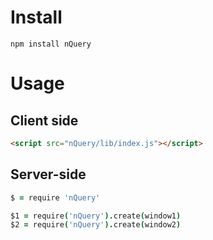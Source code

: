# Install

```
npm install nQuery
```

# Usage

## Client side

```html
<script src="nQuery/lib/index.js"></script>
```

## Server-side

```coffeescript
$ = require 'nQuery'
```

```coffeescript
$1 = require('nQuery').create(window1)
$2 = require('nQuery').create(window2)
```